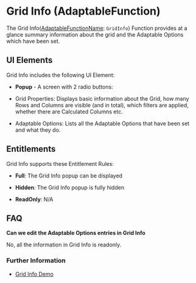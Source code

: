 # Grid Info (AdaptableFunction)

The Grid Info([AdaptableFunctionName](https://api.adaptabletools.com/modules/_src_predefinedconfig_common_types_.html#adaptablefunctionname): `GridInfo`) Function provides at a glance summary information about the grid and the Adaptable Options which have been set.

## UI Elements
Grid Info includes the following UI Element:

- **Popup** - A screen with 2 radio buttons:

- Grid Properties: Displays basic information about the Grid, how many Rows and Columns are visible (and in total), which filters are applied, whether there are Calculated Columns etc. 

- Adaptable Options:  Lists all the Adaptable Options that have been set and what they do.

## Entitlements
Grid Info supports these Entitlement Rules:

- **Full**: The Grid Info popup can be displayed

- **Hidden**: The Grid Info popup is fully hidden

- **ReadOnly**: N/A

## FAQ
**Can we edit the Adaptable Options entries in Grid Info**

No, all the information in Grid Info is readonly.

### Further Information
- [Grid Info Demo](https://demo.adaptabletools.com/gridmanagement/aggridgridinfodemo)



